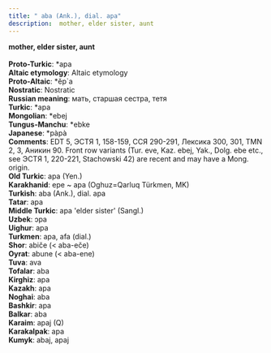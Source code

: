```yaml
---
title: " aba (Ank.), dial. apa"
description:  mother, elder sister, aunt
---
```

<p data-pagefind-weight="0.5">
<strong> mother, elder sister, aunt</strong><br><br>
<strong>Proto-Turkic</strong>:  *apa<br>
<strong>Altaic etymology</strong>:  Altaic etymology<br>
<strong> Proto-Altaic</strong>:  *ĕp`a<br>
<strong>Nostratic</strong>:  Nostratic<br>
<strong>Russian meaning</strong>:  мать, старшая сестра, тетя<br>
<strong>Turkic</strong>:  *apa<br>
<strong>Mongolian</strong>:  *ebej<br>
<strong>Tungus-Manchu</strong>:  *ebke<br>
<strong>Japanese</strong>:  *pàpà<br>
<strong>Comments</strong>:  EDT 5, ЭСТЯ 1, 158-159, ССЯ 290-291, Лексика 300, 301, TMN 2, 3, Аникин 90. Front row variants (Tur. eve, Kaz. ebej, Yak., Dolg. ebe etc., see ЭСТЯ 1, 220-221, Stachowski 42) are recent and may have a Mong. origin.<br>
<strong>Old Turkic</strong>:  apa (Yen.)<br>
<strong>Karakhanid</strong>:  epe ~ apa (Oghuz=Qarluq Türkmen, MK)<br>
<strong>Turkish</strong>:  aba (Ank.), dial. apa<br>
<strong>Tatar</strong>:  apa<br>
<strong>Middle Turkic</strong>:  apa 'elder sister' (Sangl.)<br>
<strong>Uzbek</strong>:  ɔpa<br>
<strong>Uighur</strong>:  apa<br>
<strong>Turkmen</strong>:  apa, afa (dial.)<br>
<strong>Shor</strong>:  abiče (< aba-eče)<br>
<strong>Oyrat</strong>:  abune (< aba-ene)<br>
<strong>Tuva</strong>:  ava<br>
<strong>Tofalar</strong>:  aba<br>
<strong>Kirghiz</strong>:  apa<br>
<strong>Kazakh</strong>:  apa<br>
<strong>Noghai</strong>:  aba<br>
<strong>Bashkir</strong>:  apa<br>
<strong>Balkar</strong>:  aba<br>
<strong>Karaim</strong>:  apaj (Q)<br>
<strong>Karakalpak</strong>:  apa<br>
<strong>Kumyk</strong>:  abaj, apaj<br>

</p>
